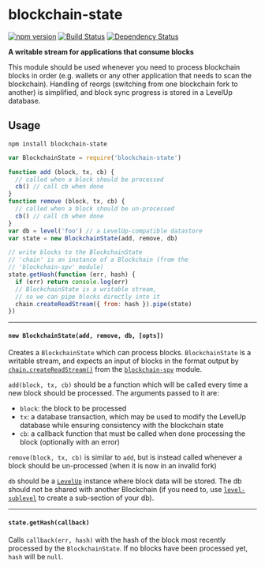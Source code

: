 # blockchain-state

[![npm version](https://img.shields.io/npm/v/blockchain-state.svg)](https://www.npmjs.com/package/blockchain-state)
[![Build Status](https://travis-ci.org/mappum/blockchain-state.svg?branch=master)](https://travis-ci.org/mappum/blockchain-state)
[![Dependency Status](https://david-dm.org/mappum/blockchain-state.svg)](https://david-dm.org/mappum/blockchain-state)

**A writable stream for applications that consume blocks**

This module should be used whenever you need to process blockchain blocks in order (e.g. wallets or any other application that needs to scan the blockchain). Handling of reorgs (switching from one blockchain fork to another) is simplified, and block sync progress is stored in a LevelUp database.

## Usage

`npm install blockchain-state`

```js
var BlockchainState = require('blockchain-state')

function add (block, tx, cb) {
  // called when a block should be processed
  cb() // call cb when done
}
function remove (block, tx, cb) {
  // called when a block should be un-processed
  cb() // call cb when done
}
var db = level('foo') // a LevelUp-compatible datastore
var state = new BlockchainState(add, remove, db)

// write blocks to the BlockchainState
// 'chain' is an instance of a Blockchain (from the
// 'blockchain-spv' module)
state.getHash(function (err, hash) {
  if (err) return console.log(err)
  // BlockchainState is a writable stream,
  // so we can pipe blocks directly into it
  chain.createReadStream({ from: hash }).pipe(state)
})
```

----
#### `new BlockchainState(add, remove, db, [opts])`

Creates a `BlockchainState` which can process blocks. `BlockchainState` is a writable stream, and expects an input of blocks in the format output by [`chain.createReadStream()`](https://github.com/mappum/blockchain-spv#chaincreatereadstreamopts) from the [`blockchain-spv`](https://github.com/mappum/blockchain-spv) module.

`add(block, tx, cb)` should be a function which will be called every time a new block should be processed. The arguments passed to it are:
- `block`: the block to be processed
- `tx`: a database transaction, which may be used to modify the LevelUp database while ensuring consistency with the blockchain state
- `cb`: a callback function that must be called when done processing the block (optionally with an error)

`remove(block, tx, cb)` is similar to `add`, but is instead called whenever a block should be un-processed (when it is now in an invalid fork)

`db` should be a [`LevelUp`](https://github.com/Level/levelup) instance where block data will be stored. The db should not be shared with another Blockchain (if you need to, use [`level-sublevel`](https://github.com/dominictarr/level-sublevel) to create a sub-section of your db).

----
#### `state.getHash(callback)`

Calls `callback(err, hash)` with the hash of the block most recently processed by the `BlockchainState`. If no blocks have been processed yet, `hash` will be `null`.
